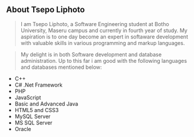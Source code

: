 ## About Tsepo Liphoto

> I am Tsepo Liphoto, a Software Engineering student at Botho University, Maseru campus and currently in fourth year of study. My aspiration is to one day become an expert in softaware development with valuable skills in various programming and markup languages. 

>
>My delight is in both Software development and database administration. Up to this far i am good with the following languages and databases mentioned below:
>
* C++
* C# .Net Framework
* PHP
* JavaScript
* Basic and Advanced Java
* HTML5 and CSS3
* MySQL Server
* MS SQL Server
* Oracle

